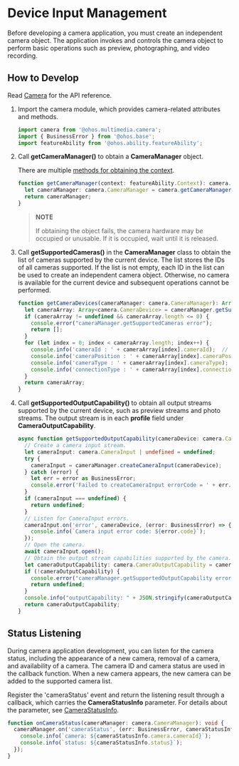 # Device Input Management

Before developing a camera application, you must create an independent camera object. The application invokes and controls the camera object to perform basic operations such as preview, photographing, and video recording.

## How to Develop

Read [Camera](../reference/apis/js-apis-camera.md) for the API reference.

1. Import the camera module, which provides camera-related attributes and methods.
     
   ```ts
   import camera from '@ohos.multimedia.camera';
   import { BusinessError } from '@ohos.base';
   import featureAbility from '@ohos.ability.featureAbility';
   ```

2. Call **getCameraManager()** to obtain a **CameraManager** object.

   There are multiple [methods for obtaining the context](../application-models/application-context-stage.md).
   ```ts
   function getCameraManager(context: featureAbility.Context): camera.CameraManager {
     let cameraManager: camera.CameraManager = camera.getCameraManager(context);
     return cameraManager;
   }
   ```

   > **NOTE**
   >
   > If obtaining the object fails, the camera hardware may be occupied or unusable. If it is occupied, wait until it is released.

3. Call **getSupportedCameras()** in the **CameraManager** class to obtain the list of cameras supported by the current device. The list stores the IDs of all cameras supported. If the list is not empty, each ID in the list can be used to create an independent camera object. Otherwise, no camera is available for the current device and subsequent operations cannot be performed.
     
   ```ts
   function getCameraDevices(cameraManager: camera.CameraManager): Array<camera.CameraDevice> {
     let cameraArray: Array<camera.CameraDevice> = cameraManager.getSupportedCameras();
     if (cameraArray != undefined && cameraArray.length <= 0) {
       console.error("cameraManager.getSupportedCameras error");
       return [];
     }
     for (let index = 0; index < cameraArray.length; index++) {
       console.info('cameraId : ' + cameraArray[index].cameraId);  // Obtain the camera ID.
       console.info('cameraPosition : ' + cameraArray[index].cameraPosition);  // Obtain the camera position.
       console.info('cameraType : ' + cameraArray[index].cameraType);  // Obtain the camera type.
       console.info('connectionType : ' + cameraArray[index].connectionType);  // Obtain the camera connection type.
     }
     return cameraArray;
   }
   ```

4. Call **getSupportedOutputCapability()** to obtain all output streams supported by the current device, such as preview streams and photo streams. The output stream is in each **profile** field under **CameraOutputCapability**.
     
   ```ts
   async function getSupportedOutputCapability(cameraDevice: camera.CameraDevice, cameraManager: camera.CameraManager): Promise<camera.CameraOutputCapability | undefined> {
     // Create a camera input stream.
     let cameraInput: camera.CameraInput | undefined = undefined;
     try {
       cameraInput = cameraManager.createCameraInput(cameraDevice);
     } catch (error) {
       let err = error as BusinessError;
       console.error('Failed to createCameraInput errorCode = ' + err.code);
     }
     if (cameraInput === undefined) {
       return undefined;
     }
     // Listen for CameraInput errors.
     cameraInput.on('error', cameraDevice, (error: BusinessError) => {
       console.info(`Camera input error code: ${error.code}`);
     });
     // Open the camera.
     await cameraInput.open();
     // Obtain the output stream capabilities supported by the camera.
     let cameraOutputCapability: camera.CameraOutputCapability = cameraManager.getSupportedOutputCapability(cameraDevice);
     if (!cameraOutputCapability) {
       console.error("cameraManager.getSupportedOutputCapability error");
       return undefined;
     }
     console.info("outputCapability: " + JSON.stringify(cameraOutputCapability));
     return cameraOutputCapability;
   }
   ```


## Status Listening

During camera application development, you can listen for the camera status, including the appearance of a new camera, removal of a camera, and availability of a camera. The camera ID and camera status are used in the callback function. When a new camera appears, the new camera can be added to the supported camera list.

Register the 'cameraStatus' event and return the listening result through a callback, which carries the **CameraStatusInfo** parameter. For details about the parameter, see [CameraStatusInfo](../reference/apis/js-apis-camera.md#camerastatusinfo).
  
```ts
function onCameraStatus(cameraManager: camera.CameraManager): void {
  cameraManager.on('cameraStatus', (err: BusinessError, cameraStatusInfo: camera.CameraStatusInfo) => {
    console.info(`camera: ${cameraStatusInfo.camera.cameraId}`);
    console.info(`status: ${cameraStatusInfo.status}`);
  });
}
```
